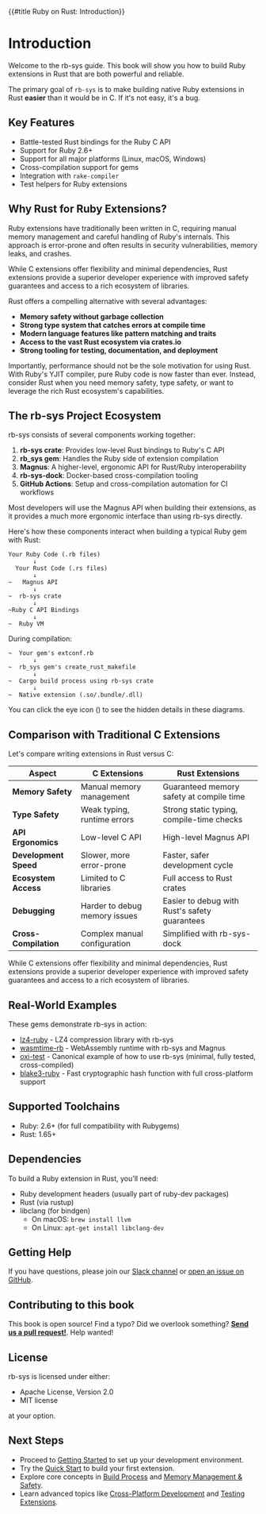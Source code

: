 {{#title Ruby on Rust: Introduction}}

# Introduction

Welcome to the rb-sys guide. This book will show you how to build Ruby extensions in Rust that are both powerful and
reliable.

The primary goal of `rb-sys` is to make building native Ruby extensions in Rust **easier** than it would be in C. If
it's not easy, it's a bug.

## Key Features

- Battle-tested Rust bindings for the Ruby C API
- Support for Ruby 2.6+
- Support for all major platforms (Linux, macOS, Windows)
- Cross-compilation support for gems
- Integration with `rake-compiler`
- Test helpers for Ruby extensions

## Why Rust for Ruby Extensions?

Ruby extensions have traditionally been written in C, requiring manual memory management and careful handling of Ruby's
internals. This approach is error-prone and often results in security vulnerabilities, memory leaks, and crashes.

<div class="note">

While C extensions offer flexibility and minimal dependencies, Rust extensions provide a superior developer experience
with improved safety guarantees and access to a rich ecosystem of libraries.

</div>

Rust offers a compelling alternative with several advantages:

- **Memory safety without garbage collection**
- **Strong type system that catches errors at compile time**
- **Modern language features like pattern matching and traits**
- **Access to the vast Rust ecosystem via crates.io**
- **Strong tooling for testing, documentation, and deployment**

<div class="warning">

Importantly, performance should not be the sole motivation for using Rust. With Ruby's YJIT compiler, pure Ruby code is
now faster than ever. Instead, consider Rust when you need memory safety, type safety, or want to leverage the rich Rust
ecosystem's capabilities.

</div>

## The rb-sys Project Ecosystem

rb-sys consists of several components working together:

1. **rb-sys crate**: Provides low-level Rust bindings to Ruby's C API
2. **rb_sys gem**: Handles the Ruby side of extension compilation
3. **Magnus**: A higher-level, ergonomic API for Rust/Ruby interoperability
4. **rb-sys-dock**: Docker-based cross-compilation tooling
5. **GitHub Actions**: Setup and cross-compilation automation for CI workflows

<div class="tip">

Most developers will use the Magnus API when building their extensions, as it provides a much more ergonomic interface
than using rb-sys directly.

</div>

Here's how these components interact when building a typical Ruby gem with Rust:

```diagram,hidelines=~
Your Ruby Code (.rb files)
       ↓
  Your Rust Code (.rs files)
       ↓
~   Magnus API
       ↓
~  rb-sys crate
       ↓
~Ruby C API Bindings
       ↓
~  Ruby VM
```

During compilation:

```diagram,hidelines=~
~  Your gem's extconf.rb
       ↓
~  rb_sys gem's create_rust_makefile
       ↓
~  Cargo build process using rb-sys crate
       ↓
~  Native extension (.so/.bundle/.dll)
```

You can click the eye icon (<i class="fa fa-eye"></i>) to see the hidden details in these diagrams.

## Comparison with Traditional C Extensions

Let's compare writing extensions in Rust versus C:

| Aspect                | C Extensions                  | Rust Extensions                               |
| --------------------- | ----------------------------- | --------------------------------------------- |
| **Memory Safety**     | Manual memory management      | Guaranteed memory safety at compile time      |
| **Type Safety**       | Weak typing, runtime errors   | Strong static typing, compile-time checks     |
| **API Ergonomics**    | Low-level C API               | High-level Magnus API                         |
| **Development Speed** | Slower, more error-prone      | Faster, safer development cycle               |
| **Ecosystem Access**  | Limited to C libraries        | Full access to Rust crates                    |
| **Debugging**         | Harder to debug memory issues | Easier to debug with Rust's safety guarantees |
| **Cross-Compilation** | Complex manual configuration  | Simplified with rb-sys-dock                   |

While C extensions offer flexibility and minimal dependencies, Rust extensions provide a superior developer experience
with improved safety guarantees and access to a rich ecosystem of libraries.

## Real-World Examples

These gems demonstrate rb-sys in action:

- [lz4-ruby](https://github.com/yoshoku/lz4-ruby) - LZ4 compression library with rb-sys
- [wasmtime-rb](https://github.com/bytecodealliance/wasmtime-rb) - WebAssembly runtime with rb-sys and Magnus
- [oxi-test](https://github.com/oxidize-rb/oxi-test) - Canonical example of how to use rb-sys (minimal, fully tested,
  cross-compiled)
- [blake3-ruby](https://github.com/oxidize-rb/blake3-ruby) - Fast cryptographic hash function with full cross-platform
  support

## Supported Toolchains

- Ruby: 2.6+ (for full compatibility with Rubygems)
- Rust: 1.65+

## Dependencies

To build a Ruby extension in Rust, you'll need:

- Ruby development headers (usually part of ruby-dev packages)
- Rust (via rustup)
- libclang (for bindgen)
  - On macOS: `brew install llvm`
  - On Linux: `apt-get install libclang-dev`

## Getting Help

If you have questions, please join our [Slack channel][chat] or [open an issue on GitHub][issues].

## Contributing to this book

This book is open source! Find a typo? Did we overlook something? [**Send us a pull request!**][repo]. Help wanted!

## License

rb-sys is licensed under either:

- Apache License, Version 2.0
- MIT license

at your option.

## Next Steps

- Proceed to [Getting Started](getting-started.md) to set up your development environment.
- Try the [Quick Start](quick-start.md) to build your first extension.
- Explore core concepts in [Build Process](build-process.md) and [Memory Management & Safety](memory-management.md).
- Learn advanced topics like [Cross-Platform Development](cross-platform.md) and [Testing Extensions](testing.md).

[repo]: https://github.com/oxidize-rb/rb-sys
[chat]: https://join.slack.com/t/oxidize-rb/shared_invite/zt-16zv5tqte-Vi7WfzxCesdo2TqF_RYBCw
[issues]: https://github.com/oxidize-rb/rb-sys/issues
